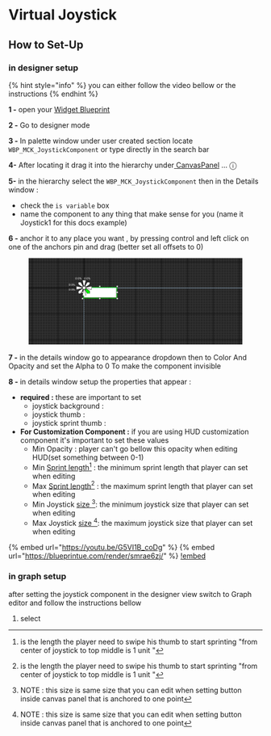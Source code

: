 # Virtual Joystick

## How to Set-Up

### in designer setup

{% hint style="info" %}
you can either follow the video bellow or the instructions
{% endhint %}

**1 -** open your [Widget Blueprint](../creating-hud-widget-blueprint.md)

**2 -** Go to designer mode

**3 -** In palette window under user created section locate `WBP_MCK_JoystickComponent` or type directly in the search bar

**4-** After locating it drag it into the hierarchy under[ ](../tutorial/)[CanvasPanel](../info.md) ... ⓘ

**5-** in the hierarchy select the `WBP_MCK_JoystickComponent` then in the Details window :

* check the `is variable` box
* name the component to any thing that make sense for you (name it Joystick1 for this docs example)

**6 -** anchor it to any place you want , by pressing control and left click on one of the anchors pin and drag (better set all offsets to 0)

<figure><img src="../.gitbook/assets/image_2024-10-15_215609509.png" alt=""><figcaption></figcaption></figure>

**7 -** in the details window go to appearance dropdown then to Color And Opacity and set the Alpha to 0 To make the component invisible

**8 -** in details window setup the properties that appear :

* **required :** these are important to set
  * joystick background :
  * joystick thumb :
  * joystick sprint thumb :
* **For Customization Component :** if you are using HUD customization component it's important to set these values
  * Min Opacity : player can't go bellow this opacity when editing HUD(set something between 0-1)
  * Min [Sprint length](#user-content-fn-1)[^1] : the minimum sprint length that player can set when editing
  * Max [Sprint length](#user-content-fn-2)[^2] : the maximum sprint length that player can set when editing
  * Min Joystick [size ](#user-content-fn-3)[^3]: the minimum joystick size that player can set when editing
  * Max Joystick [size ](#user-content-fn-4)[^4]: the maximum joystick size that player can set when editing

{% embed url="https://youtu.be/G5VI1B_coDg" %}
{% embed url="https://blueprintue.com/render/smrae6zj/" %}
[!embed](https://blueprintue.com/render/smrae6zj/)

### in graph setup

after setting the joystick component in the designer view switch to Graph editor and follow the instructions bellow

1. select

[^1]: is the length the player need to swipe his thumb to start sprinting "from center of joystick to top middle is 1 unit "

[^2]: is the length the player need to swipe his thumb to start sprinting "from center of joystick to top middle is 1 unit "

[^3]: NOTE : this size is same size that you can edit when setting button inside canvas panel that is anchored to one point

[^4]: NOTE : this size is same size that you can edit when setting button inside canvas panel that is anchored to one point
